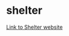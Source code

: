 # shelter

[Link to Shelter website](https://nargizaakunova.github.io/shelter/pages/main/index.html)
